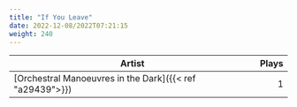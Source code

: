 ```yaml
---
title: "If You Leave"
date: 2022-12-08/2022T07:21:15
weight: 240
---
```




 Artist | Plays 
----- | -----:
[Orchestral Manoeuvres in the Dark]({{< ref "a29439">}}) | 1
